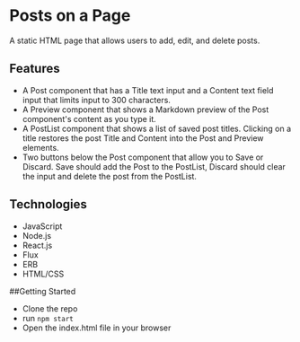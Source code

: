 # Posts on a Page

A static HTML page that allows users to add, edit, and delete posts.

## Features
- A Post component that has a Title text input and a Content text field input that limits input to 300 characters.
- A Preview component that shows a Markdown preview of the Post component's content as you type it.
- A PostList component that shows a list of saved post titles. Clicking on a title restores the post Title and Content into the Post and Preview elements.
- Two buttons below the Post component that allow you to Save or Discard. Save should add the Post to the PostList, Discard should clear the input and delete the post from the PostList.

## Technologies
* JavaScript
* Node.js
* React.js
* Flux
* ERB
* HTML/CSS

##Getting Started
* Clone the repo
* run `npm start`
* Open the index.html file in your browser
